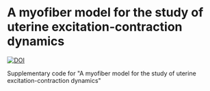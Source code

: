 # A myofiber model for the study of uterine excitation-contraction dynamics
[![DOI]()]()

Supplementary code for "A myofiber model for the study of uterine excitation-contraction dynamics"
